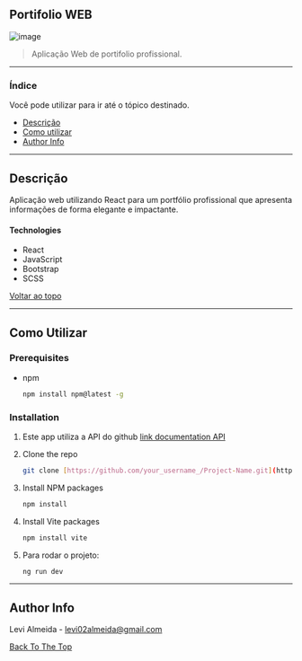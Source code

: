 ## Portifolio WEB

![image](https://github.com/LeviAlmeid/portifolioWEB/assets/73829965/cd919e1b-1061-41ca-b47f-c09a703b34f6)


> Aplicação Web de portifolio profissional.

---

### Índice
Você pode utilizar para ir até o tópico destinado.

- [Descrição](#Descrição)
- [Como utilizar](#Como-Utilizar)
- [Author Info](#author-info)

---

## Descrição


Aplicação web utilizando React para um portfólio profissional que apresenta informações de forma elegante e impactante.

#### Technologies

- React
- JavaScript
- Bootstrap
- SCSS

[Voltar ao topo](#Portifolio-WEB)

---

## Como Utilizar

### Prerequisites

* npm
  ```sh
  npm install npm@latest -g
  ```

### Installation


1. Este app utiliza a API do github  [link documentation API]([https://PokeApi.com](https://docs.github.com/pt/rest?apiVersion=2022-11-28))
2. Clone the repo
   ```sh
   git clone [https://github.com/your_username_/Project-Name.git](https://github.com/LeviAlmeid/portifolioWEB.git)
   ```
3. Install NPM packages
   ```sh
   npm install
   ```
4. Install Vite packages
   ```sh
   npm install vite
   ```

5. Para rodar o projeto:
   ```sh
   ng run dev
   ```

---

## Author Info

Levi Almeida - levi02almeida@gmail.com

[Back To The Top](#Portifolio-WEB)
